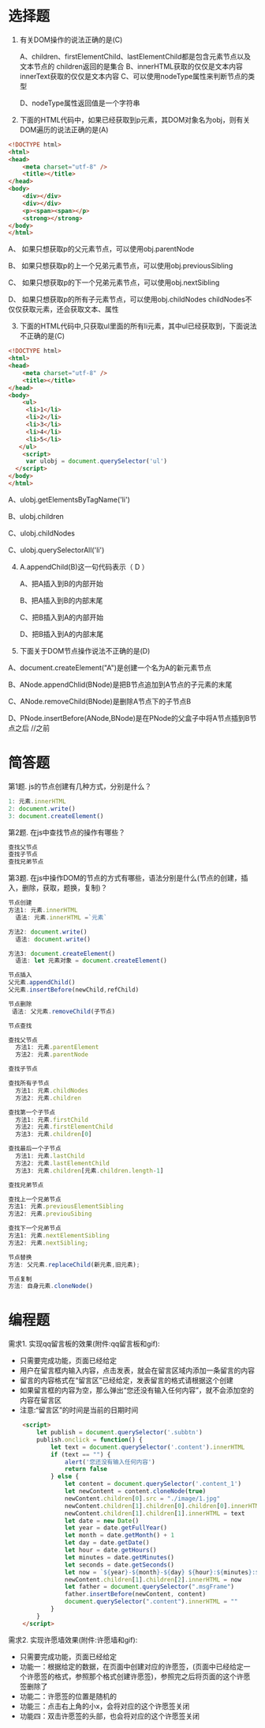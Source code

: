 
# 选择题

1. 有关DOM操作的说法正确的是(C)

   A、children、firstElementChild、lastElementChild都是包含元素节点以及文本节点的
children返回的是集合
   B、innerHTML获取的仅仅是文本内容
innerText获取的仅仅是文本内容
   C、可以使用nodeType属性来判断节点的类型

   D、nodeType属性返回值是一个字符串

2. 下面的HTML代码中，如果已经获取到p元素，其DOM对象名为obj，则有关DOM遍历的说法正确的是(A)
```html
<!DOCTYPE html>
<html>
<head>
    <meta charset="utf-8" />
    <title></title>
</head>
<body>
    <div></div>
    <div></div>
    <p><span><span></p>
    <strong></strong>
</body>
</html>
```

  A、 如果只想获取p的父元素节点，可以使用obj.parentNode

  B、 如果只想获取p的上一个兄弟元素节点，可以使用obj.previousSibling

  C、 如果只想获取p的下一个兄弟元素节点，可以使用obj.nextSibling

  D、 如果只想获取p的所有子元素节点，可以使用obj.childNodes
childNodes不仅仅获取元素，还会获取文本、属性

3. 下面的HTML代码中,只获取ul里面的所有li元素，其中ul已经获取到，下面说法不正确的是(C)
```html
<!DOCTYPE html>
<html>
<head>
    <meta charset="utf-8" />
    <title></title>
</head>
<body>
    <ul>
     <li>1</li>
     <li>2</li>
     <li>3</li>
     <li>4</li>
     <li>5</li>
   </ul>
    <script>
     var ulobj = document.querySelector('ul')
  </script>
</body>
</html>
```

  A、ulobj.getElementsByTagName('li')

  B、ulobj.children

  C、ulobj.childNodes

  C、ulobj.querySelectorAll('li')


4. A.appendChild(B)这一句代码表示（  D ）

	A、把A插入到B的内部开始
 
	B、把A插入到B的内部末尾
 
	C、把B插入到A的内部开始
 
	D、把B插入到A的内部末尾
 

5. 下面关于DOM节点操作说法不正确的是(D)

 A、document.createElement("A")是创建一个名为A的新元素节点

 B、ANode.appendChlid(BNode)是把B节点追加到A节点的子元素的末尾 
 
 C、ANode.removeChild(BNode)是删除A节点下的子节点B

 D、PNode.insertBefore(ANode,BNode)是在PNode的父盒子中将A节点插到B节点之后 //之前


# 简答题

第1题. js的节点创建有几种方式，分别是什么？

```js
1: 元素.innerHTML
2: document.write()
3: document.createElement()
``` 

第2题. 在js中查找节点的操作有哪些？

```js
查找父节点
查找子节点
查找兄弟节点
```

第3题. 在js中操作DOM的节点的方式有哪些，语法分别是什么(节点的创建，插入，删除，获取，题换，复制)？

```js
节点创建
方法1: 元素.innerHTML
  语法: 元素.innerHTML =`元素`

方法2: document.write()
  语法: document.write()

方法3: document.createElement()
  语法: let 元素对象 = document.createElement()

节点插入
父元素.appendChild()
父元素.insertBefore(newChild,refChild)

节点删除
 语法: 父元素.removeChild(子节点)

节点查找

查找父节点
  方法1: 元素.parentElement
  方法2: 元素.parentNode

查找子节点

查找所有子节点
  方法1: 元素.childNodes  
  方法2: 元素.children   

查找第一个子节点
  方法1: 元素.firstChild          
  方法2: 元素.firstElementChild   
  方法3: 元素.children[0]         

查找最后一个子节点
  方法1: 元素.lastChild           
  方法2: 元素.lastElementChild   
  方法3: 元素.children[元素.children.length-1] 

查找兄弟节点

查找上一个兄弟节点
方法1: 元素.previousElementSibling
方法2: 元素.previouSibing

查找下一个兄弟节点
方法1: 元素.nextElementSibling
方法2: 元素.nextSibling;

节点替换
方法: 父元素.replaceChild(新元素,旧元素);

节点复制
方法: 自身元素.cloneNode()
```

# 编程题

需求1. 实现qq留言板的效果(附件:qq留言板和gif):
- 只需要完成功能，页面已经给定
- 用户在留言框内输入内容，点击发表，就会在留言区域内添加一条留言的内容
- 留言的内容格式在“留言区”已经给定，发表留言的格式请根据这个创建
- 如果留言框的内容为空，那么弹出“您还没有输入任何内容”，就不会添加空的内容在留言区
- 注意:“留言区”的时间是当前的日期时间
```html
    <script>
        let publish = document.querySelector('.subbtn')
        publish.onclick = function() {
            let text = document.querySelector('.content').innerHTML
            if (text == "") {
                alert('您还没有输入任何内容')
                return false
            } else {
                let content = document.querySelector('.content_1')
                let newContent = content.cloneNode(true)
                newContent.children[0].src = "./image/1.jpg"
                newContent.children[1].children[0].children[0].innerHTML = "范志伟"
                newContent.children[1].children[1].innerHTML = text
                let date = new Date()
                let year = date.getFullYear()
                let month = date.getMonth() + 1
                let day = date.getDate()
                let hour = date.getHours()
                let minutes = date.getMinutes()
                let seconds = date.getSeconds()
                let now = `${year}-${month}-${day} ${hour}:${minutes}:${seconds}`
                newContent.children[1].children[2].innerHTML = now
                let father = document.querySelector(".msgFrame")
                father.insertBefore(newContent, content)
                document.querySelector(".content").innerHTML = ""
            }
        }
    </script>
```

需求2. 实现许愿墙效果(附件:许愿墙和gif):
- 只需要完成功能，页面已经给定
- 功能一：根据给定的数据，在页面中创建对应的许愿签，(页面中已经给定一个许愿签的格式，参照那个格式创建许愿签)，参照完之后将页面的这个许愿签删除了
- 功能二：许愿签的位置是随机的
- 功能三：点击右上角的小x，会将对应的这个许愿签关闭
- 功能四：双击许愿签的头部，也会将对应的这个许愿签关闭